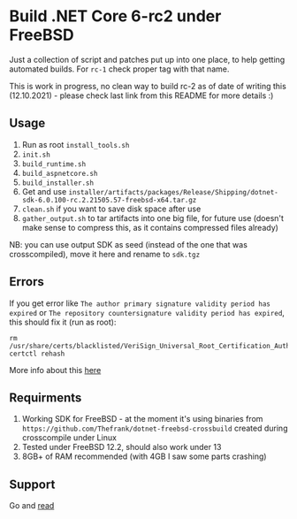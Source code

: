 # Build .NET Core 6-rc2 under FreeBSD

Just a collection of script and patches put up into one place, to help getting automated builds.
For `rc-1` check proper tag with that name.

This is work in progress, no clean way to build rc-2 as of date of writing this (12.10.2021) - please check last link from this README for more details :)

## Usage

1. Run as root `install_tools.sh`
1. `init.sh`
1. `build_runtime.sh`
1. `build_aspnetcore.sh`
1. `build_installer.sh`
1. Get and use `installer/artifacts/packages/Release/Shipping/dotnet-sdk-6.0.100-rc.2.21505.57-freebsd-x64.tar.gz`
1. `clean.sh` if you want to save disk space after use
1. `gather_output.sh` to tar artifacts into one big file, for future use (doesn't make sense to compress this, as it contains compressed files already)

NB: you can use output SDK as seed (instead of the one that was crosscompiled), move it here and rename to `sdk.tgz`

## Errors

If you get error like `The author primary signature validity period has expired` or `The repository countersignature validity period has expired`, this should fix it (run as root):
```
rm /usr/share/certs/blacklisted/VeriSign_Universal_Root_Certification_Authority.pem
certctl rehash
```

More info about this [here](https://bugzilla.mozilla.org/show_bug.cgi?id=1686854)

## Requirments

1. Working SDK for FreeBSD - at the moment it's using binaries from `https://github.com/Thefrank/dotnet-freebsd-crossbuild` created during crosscompile under Linux
1. Tested under FreeBSD 12.2, should also work under 13
1. 8GB+ of RAM recommended (with 4GB I saw some parts crashing)

## Support

Go and [read](https://github.com/dotnet/runtime/issues/14537)

